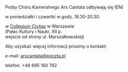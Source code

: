 Próby Chóru Kameralnego Ars Cantata odbywają się (EN)

w poniedziałki i czwartki w godz. 18.30-20.30.

w [Collegium Civitas](http://www.collegium.edu.pl/) w Warszawie  
(Pałac Kultury i Nauki, XII p.  
wejście od strony ul. Marszałkowskiej)  

Aby uzyskać więcej informacji prosimy o kontakt:

e-mail: <arscantata@poczta.pl>

telefon: +48 695 160 762
